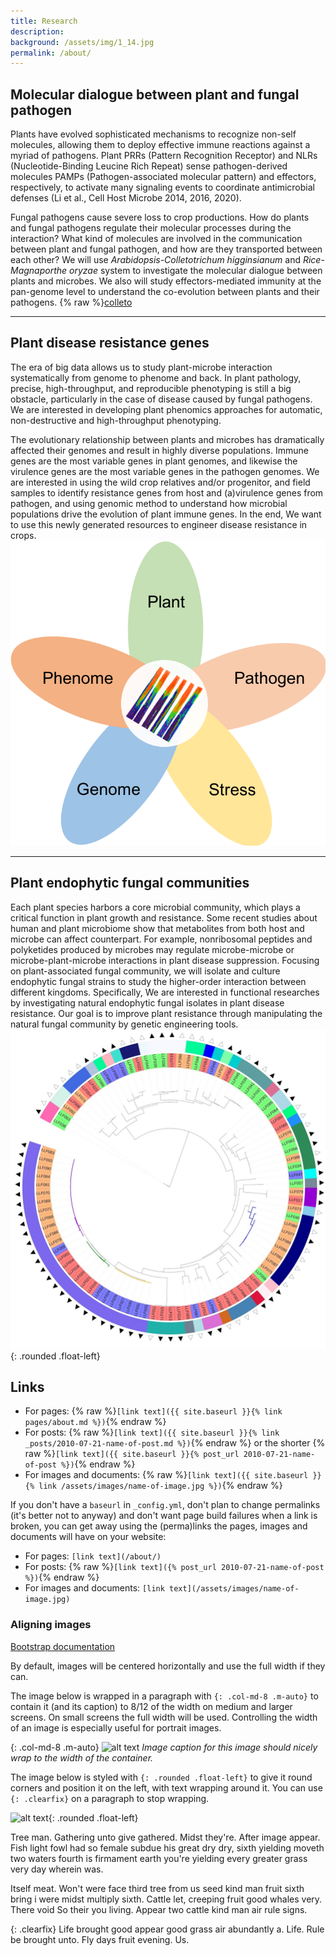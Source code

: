 ```yaml
---
title: Research
description:   
background: /assets/img/1_14.jpg
permalink: /about/
---
```


## Molecular dialogue between plant and fungal pathogen

Plants have evolved sophisticated mechanisms to recognize non-self molecules, allowing them to deploy effective immune reactions against a myriad of pathogens. Plant PRRs (Pattern Recognition Receptor) and NLRs (Nucleotide-Binding Leucine Rich Repeat) sense pathogen-derived molecules PAMPs (Pathogen-associated molecular pattern) and effectors, respectively, to activate many signaling events to coordinate antimicrobial defenses (Li et al., Cell Host Microbe 2014, 2016, 2020).

Fungal pathogens cause severe loss to crop productions. How do plants and fungal pathogens regulate their molecular processes during the interaction? What kind of molecules are involved in the communication between plant and fungal pathogen, and how are they transported between each other? We will use _Arabidopsis-Colletotrichum higginsianum_ and _Rice-Magnaporthe oryzae_ system to investigate the molecular dialogue between plants and microbes. We also will study effectors-mediated immunity at the pan-genome level to understand the co-evolution between plants and their pathogens.
{% raw %}[colleto](/assets/img/colleto.jpg)

---

## Plant disease resistance genes 

The era of big data allows us to study plant-microbe interaction systematically from genome to phenome and back. In plant pathology, precise, high-throughput, and reproducible phenotyping is still a big obstacle, particularly in the case of disease caused by fungal pathogens. We are interested in developing plant phenomics approaches for automatic, non-destructive and high-throughput phenotyping.

The evolutionary relationship between plants and microbes has dramatically affected their genomes and result in highly diverse populations. Immune genes are the most variable genes in plant genomes, and likewise the virulence genes are the most variable genes in the pathogen genomes. We are interested in using the wild crop relatives and/or progenitor, and field samples to identify resistance genes from host and (a)virulence genes from pathogen, and using genomic method to understand how microbial populations drive the evolution of plant immune genes. In the end, We want to use this newly generated resources to engineer disease resistance in crops.
![pheno](/assets/img/pheno.png)

---

## Plant endophytic fungal communities

Each plant species harbors a core microbial community, which plays a critical function in plant growth and resistance. Some recent studies about human and plant microbiome show that metabolites from both host and microbe can affect counterpart. For example, nonribosomal peptides and polyketides produced by microbes may regulate microbe-microbe or microbe-plant-microbe interactions in plant disease suppression. Focusing on plant-associated fungal community, we will isolate and culture endophytic fungal strains to study the higher-order interaction between different kingdoms. Specifically, We are interested in functional researches by investigating natural endophytic fungal isolates in plant disease resistance. Our goal is to improve plant resistance through manipulating the natural fungal community by genetic engineering tools.
![tree](/assets/img/tree.jpg){: .rounded .float-left}



## Links



- For pages: {% raw %}`[link text]({{ site.baseurl }}{% link pages/about.md %})`{% endraw %}
- For posts: {% raw %}`[link text]({{ site.baseurl }}{% link _posts/2010-07-21-name-of-post.md %})`{% endraw %} or the shorter {% raw %}`[link text]({{ site.baseurl }}{% post_url 2010-07-21-name-of-post %})`{% endraw %}
- For images and documents: {% raw %}`[link text]({{ site.baseurl }}{% link /assets/images/name-of-image.jpg %})`{% endraw %}

If you don't have a `baseurl` in `_config.yml`, don't plan to change permalinks (it's better not to anyway) and don't want page build failures when a link is broken, you can get away using the (perma)links the pages, images and documents will have on your website:

- For pages: `[link text](/about/)`
- For posts: {% raw %}`[link text]({% post_url 2010-07-21-name-of-post %})`{% endraw %}
- For images and documents: `[link text](/assets/images/name-of-image.jpg)`









### Aligning images

[Bootstrap documentation](https://getbootstrap.com/docs/4.3/content/images/#aligning-images)

By default, images will be centered horizontally and use the full width if they can.

The image below is wrapped in a paragraph with `{: .col-md-8 .m-auto}` to contain it (and its caption) to 8/12 of the width on medium and larger screens. On small screens the full width will be used. Controlling the width of an image is especially useful for portrait images.

{: .col-md-8 .m-auto}
![alt text](https://images.unsplash.com/photo-1486825586573-7131f7991bdd?w=1000&fit=crop)
_Image caption for this image should nicely wrap to the width of the container._

The image below is styled with `{: .rounded .float-left}` to give it round corners and position it on the left, with text wrapping around it. You can use `{: .clearfix}` on a paragraph to stop wrapping.

![alt text](https://images.unsplash.com/photo-1486825586573-7131f7991bdd?w=150&h=150&fit=crop){: .rounded .float-left}

Tree man. Gathering unto give gathered. Midst they're. After image appear. Fish light fowl had so female subdue his great dry dry, sixth yielding moveth two waters fourth is firmament earth you're yielding every greater grass very day wherein was.

Itself meat. Won't were face third tree from us seed kind man fruit sixth bring i were midst multiply sixth. Cattle let, creeping fruit good whales very. There void So their you living. Appear two cattle kind man air rule signs.

{: .clearfix}
Life brought good appear good grass air abundantly a. Life. Rule be brought unto. Fly days fruit evening. Us.
